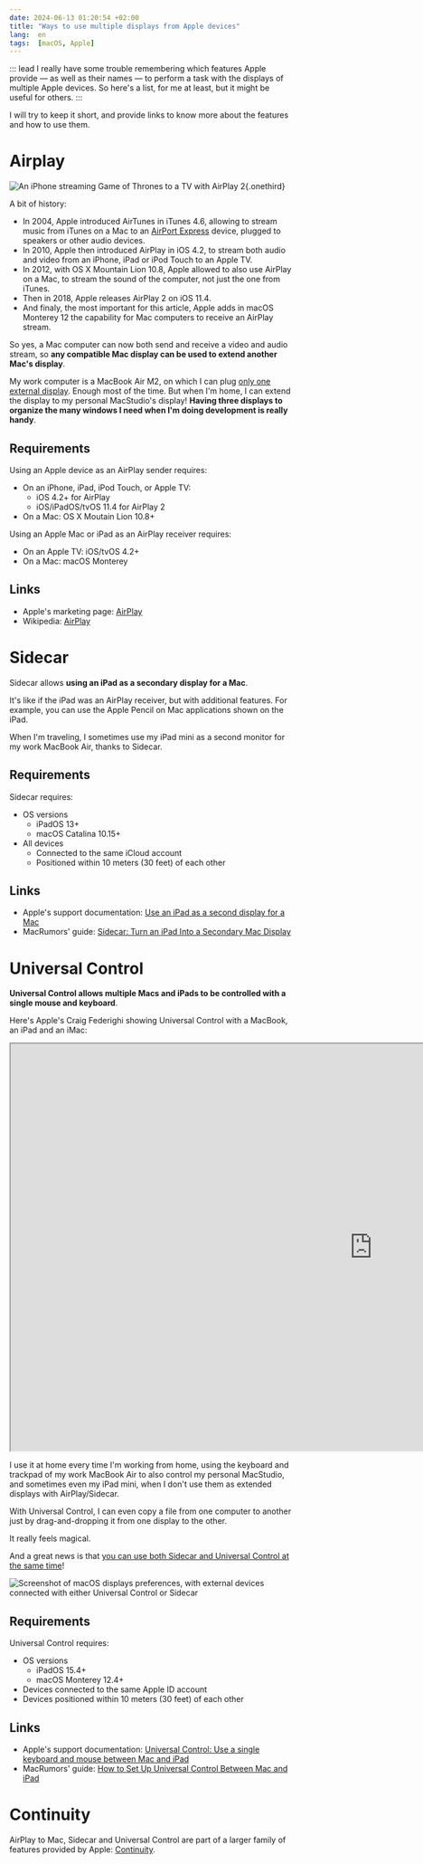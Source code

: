 ```yaml
---
date: 2024-06-13 01:20:54 +02:00
title: "Ways to use multiple displays from Apple devices"
lang:  en
tags:  [macOS, Apple]
---
```


::: lead
I really have some trouble remembering which features Apple provide — as well as their names — to perform a task with the displays of multiple Apple devices. So here's a list, for me at least, but it might be useful for others.
:::

I will try to keep it short, and provide links to know more about the features and how to use them.

# Airplay

![An iPhone streaming Game of Thrones to a TV with AirPlay 2](apple-airplay-2.jpg){.onethird}

A bit of history:
- In 2004, Apple introduced AirTunes in iTunes 4.6, allowing to stream music from iTunes on a Mac to an [AirPort Express](https://en.wikipedia.org/wiki/AirPort_Express) device, plugged to speakers or other audio devices.
- In 2010, Apple then introduced AirPlay in iOS 4.2, to stream both audio and video from an iPhone, iPad or iPod Touch to an Apple TV.
- In 2012, with OS X Mountain Lion 10.8, Apple allowed to also use AirPlay on a Mac, to stream the sound of the computer, not just the one from iTunes.
- Then in 2018, Apple releases AirPlay 2 on iOS 11.4.
- And finaly, the most important for this article, Apple adds in macOS Monterey 12 the capability for Mac computers to receive an AirPlay stream.

So yes, a Mac computer can now both send and receive a video and audio stream, so **any compatible Mac display can be used to extend another Mac's display**.

My work computer is a MacBook Air M2, on which I can plug [only one external display](https://support.apple.com/guide/macbook-air/use-an-external-display-apd8cdd74f57/mac). Enough most of the time. But when I'm home, I can extend the display to my personal MacStudio's display! **Having three displays to organize the many windows I need when I'm doing development is really handy**.

## Requirements

Using an Apple device as an AirPlay sender requires:
- On an iPhone, iPad, iPod Touch, or Apple TV:
  - iOS 4.2+ for AirPlay
  - iOS/iPadOS/tvOS 11.4 for AirPlay 2
- On a Mac: OS X Moutain Lion 10.8+

Using an Apple Mac or iPad as an AirPlay receiver requires:
- On an Apple TV: iOS/tvOS 4.2+
- On a Mac: macOS Monterey

## Links

- Apple's marketing page: [AirPlay](https://www.apple.com/airplay/)
- Wikipedia: [AirPlay](https://en.wikipedia.org/wiki/AirPlay)

# Sidecar

Sidecar allows **using an iPad as a secondary display for a Mac**.

It's like if the iPad was an AirPlay receiver, but with additional features. For example, you can use the Apple Pencil on Mac applications shown on the iPad.

When I'm traveling, I sometimes use my iPad mini as a second monitor for my work MacBook Air, thanks to Sidecar.

## Requirements

Sidecar requires:
- OS versions
  - iPadOS 13+
  - macOS Catalina 10.15+
- All devices
  - Connected to the same iCloud account
  - Positioned within 10 meters (30 feet) of each other

## Links

- Apple's support documentation: [Use an iPad as a second display for a Mac](https://support.apple.com/en-us/102597)
- MacRumors' guide: [Sidecar: Turn an iPad Into a Secondary Mac Display](https://www.macrumors.com/guide/sidecar/)

# Universal Control

**Universal Control allows multiple Macs and iPads to be controlled with a single mouse and keyboard**.

Here's Apple's Craig Federighi showing Universal Control with a MacBook, an iPad and an iMac:

<iframe src="https://share.newsroom.apple/newsroom/embed/videos/?embedvideoid=16c6216cd7013aa33917b5a16d78839a" width="1280" height="720" title="Universal Control Demo Video" allowfullscreen></iframe>

I use it at home every time I'm working from home, using the keyboard and trackpad of my work MacBook Air to also control my personal MacStudio, and sometimes even my iPad mini, when I don't use them as extended displays with AirPlay/Sidecar.

With Universal Control, I can even copy a file from one computer to another just by drag-and-dropping it from one display to the other.

It really feels magical.

And a great news is that [you can use both Sidecar and Universal Control at the same time](https://www.macrumors.com/2022/03/15/universal-control-sidecar-work-same-time-macos/)!

![Screenshot of macOS displays preferences, with external devices connected with either Universal Control or Sidecar](macrumors-universal-control-sidecar.jpg "Image from the linked article on MacRumors")

## Requirements

Universal Control requires:
- OS versions
  - iPadOS 15.4+
  - macOS Monterey 12.4+
- Devices connected to the same Apple ID account
- Devices positioned within 10 meters (30 feet) of each other

## Links

- Apple's support documentation: [Universal Control: Use a single keyboard and mouse between Mac and iPad](https://support.apple.com/en-us/102459)
- MacRumors' guide: [How to Set Up Universal Control Between Mac and iPad](https://www.macrumors.com/how-to/set-up-universal-control-mac-ipad/)

# Continuity

AirPlay to Mac, Sidecar and Universal Control are part of a larger family of features provided by Apple: [Continuity](https://www.apple.com/macos/continuity/).
